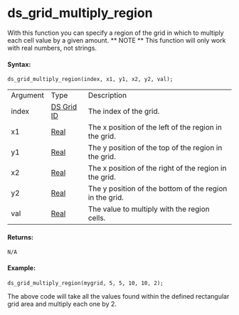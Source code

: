 # ds_grid_multiply_region

With this function you can specify a region of the grid in which to
multiply each cell value by a given amount. ** NOTE ** This function
will only work with real numbers, not strings.

#### Syntax:

``` gml
ds_grid_multiply_region(index, x1, y1, x2, y2, val);
```

|          |                                                                                                             |                                                         |
|----------|-------------------------------------------------------------------------------------------------------------|---------------------------------------------------------|
| Argument | Type                                                                                                        | Description                                             |
| index    |  [DS Grid ID](../../../../../GameMaker_Language/GML_Reference/Data_Structures/DS_Grids/ds_grid_create)  | The index of the grid.                                  |
| x1       |  [Real](../../../../../GameMaker_Language/GML_Overview/Data_Types)                                      | The x position of the left of the region in the grid.   |
| y1       |  [Real](../../../../../GameMaker_Language/GML_Overview/Data_Types)                                      | The y position of the top of the region in the grid.    |
| x2       |  [Real](../../../../../GameMaker_Language/GML_Overview/Data_Types)                                      | The x position of the right of the region in the grid.  |
| y2       |  [Real](../../../../../GameMaker_Language/GML_Overview/Data_Types)                                      | The y position of the bottom of the region in the grid. |
| val      |  [Real](../../../../../GameMaker_Language/GML_Overview/Data_Types)                                      | The value to multiply with the region cells.            |

#### Returns:

``` gml
N/A
```

#### Example:

``` gml
ds_grid_multiply_region(mygrid, 5, 5, 10, 10, 2);
```

The above code will take all the values found within the defined
rectangular grid area and multiply each one by 2.

